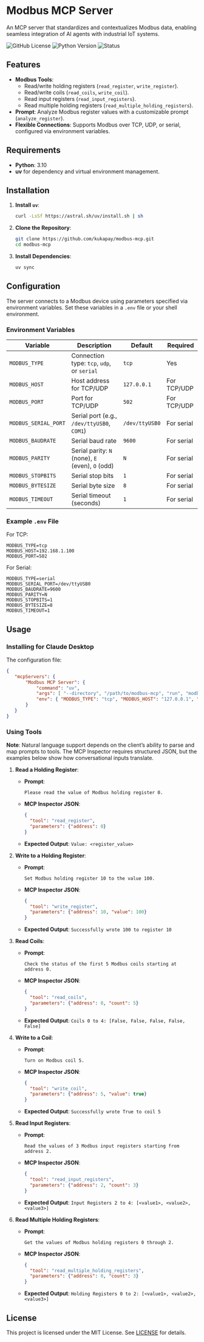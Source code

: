 # Modbus MCP Server

An MCP server that standardizes and contextualizes Modbus data, enabling seamless integration of AI agents with industrial IoT systems.

![GitHub License](https://img.shields.io/github/license/kukapay/crypto-trending-mcp)
![Python Version](https://img.shields.io/badge/python-3.10+-blue)
![Status](https://img.shields.io/badge/status-active-brightgreen.svg)

## Features

- **Modbus Tools**:
  - Read/write holding registers (`read_register`, `write_register`).
  - Read/write coils (`read_coils`, `write_coil`).
  - Read input registers (`read_input_registers`).
  - Read multiple holding registers (`read_multiple_holding_registers`).
- **Prompt**: Analyze Modbus register values with a customizable prompt (`analyze_register`).
- **Flexible Connections**: Supports Modbus over TCP, UDP, or serial, configured via environment variables.

## Requirements

- **Python**: 3.10
- **uv** for dependency and virtual environment management.

## Installation

1. **Install `uv`**:
   ```bash
   curl -LsSf https://astral.sh/uv/install.sh | sh
   ```

2. **Clone the Repository**:
   ```bash
   git clone https://github.com/kukapay/modbus-mcp.git
   cd modbus-mcp
   ```

3. **Install Dependencies**:
   ```bash
   uv sync
   ```

## Configuration

The server connects to a Modbus device using parameters specified via environment variables. Set these variables in a `.env` file or your shell environment.

### Environment Variables

| Variable                | Description                                      | Default              | Required |
|-------------------------|--------------------------------------------------|----------------------|----------|
| `MODBUS_TYPE`           | Connection type: `tcp`, `udp`, or `serial`       | `tcp`                | Yes      |
| `MODBUS_HOST`           | Host address for TCP/UDP                        | `127.0.0.1`          | For TCP/UDP |
| `MODBUS_PORT`           | Port for TCP/UDP                                | `502`                | For TCP/UDP |
| `MODBUS_SERIAL_PORT`    | Serial port (e.g., `/dev/ttyUSB0`, `COM1`)      | `/dev/ttyUSB0`       | For serial |
| `MODBUS_BAUDRATE`       | Serial baud rate                                | `9600`               | For serial |
| `MODBUS_PARITY`         | Serial parity: `N` (none), `E` (even), `O` (odd) | `N`                 | For serial |
| `MODBUS_STOPBITS`       | Serial stop bits                                | `1`                  | For serial |
| `MODBUS_BYTESIZE`       | Serial byte size                                | `8`                  | For serial |
| `MODBUS_TIMEOUT`        | Serial timeout (seconds)                        | `1`                  | For serial |

### Example `.env` File

For TCP:
```
MODBUS_TYPE=tcp
MODBUS_HOST=192.168.1.100
MODBUS_PORT=502
```

For Serial:
```
MODBUS_TYPE=serial
MODBUS_SERIAL_PORT=/dev/ttyUSB0
MODBUS_BAUDRATE=9600
MODBUS_PARITY=N
MODBUS_STOPBITS=1
MODBUS_BYTESIZE=8
MODBUS_TIMEOUT=1
```

## Usage

### Installing for Claude Desktop

The configuration file:

```json
{
   "mcpServers": {
       "Modbus MCP Server": {
           "command": "uv",
           "args": [ "--directory", "/path/to/modbus-mcp", "run", "modbus-mcp" ],
           "env": { "MODBUS_TYPE": "tcp", "MODBUS_HOST": "127.0.0.1", "MODBUS_PORT": 502 },
       }
   }
}
```

### Using Tools

**Note**: Natural language support depends on the client’s ability to parse and map prompts to tools. The MCP Inspector requires structured JSON, but the examples below show how conversational inputs translate.

1. **Read a Holding Register**:
   - **Prompt**:
     ```
     Please read the value of Modbus holding register 0.
     ```
   - **MCP Inspector JSON**:
     ```json
     {
       "tool": "read_register",
       "parameters": {"address": 0}
     }
     ```
   - **Expected Output**: `Value: <register_value>`

2. **Write to a Holding Register**:
   - **Prompt**:
     ```
     Set Modbus holding register 10 to the value 100.
     ```
   - **MCP Inspector JSON**:
     ```json
     {
       "tool": "write_register",
       "parameters": {"address": 10, "value": 100}
     }
     ```
   - **Expected Output**: `Successfully wrote 100 to register 10`

3. **Read Coils**:
   - **Prompt**:
     ```
     Check the status of the first 5 Modbus coils starting at address 0.
     ```
   - **MCP Inspector JSON**:
     ```json
     {
       "tool": "read_coils",
       "parameters": {"address": 0, "count": 5}
     }
     ```
   - **Expected Output**: `Coils 0 to 4: [False, False, False, False, False]`

4. **Write to a Coil**:
   - **Prompt**:
     ```
     Turn on Modbus coil 5.
     ```
   - **MCP Inspector JSON**:
     ```json
     {
       "tool": "write_coil",
       "parameters": {"address": 5, "value": true}
     }
     ```
   - **Expected Output**: `Successfully wrote True to coil 5`

5. **Read Input Registers**:
   - **Prompt**:
     ```
     Read the values of 3 Modbus input registers starting from address 2.
     ```
   - **MCP Inspector JSON**:
     ```json
     {
       "tool": "read_input_registers",
       "parameters": {"address": 2, "count": 3}
     }
     ```
   - **Expected Output**: `Input Registers 2 to 4: [<value1>, <value2>, <value3>]`

6. **Read Multiple Holding Registers**:
   - **Prompt**:
     ```
     Get the values of Modbus holding registers 0 through 2.
     ```
   - **MCP Inspector JSON**:
     ```json
     {
       "tool": "read_multiple_holding_registers",
       "parameters": {"address": 0, "count": 3}
     }
     ```
   - **Expected Output**: `Holding Registers 0 to 2: [<value1>, <value2>, <value3>]`


## License

This project is licensed under the MIT License. See [LICENSE](LICENSE) for details.
